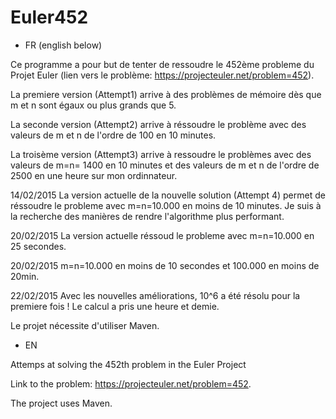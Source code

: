 # Euler452
* FR (english below)

Ce programme a pour but de tenter de ressoudre le 452ème probleme du Projet Euler (lien vers le problème: https://projecteuler.net/problem=452).

La premiere version (Attempt1) arrive à des problèmes de mémoire dès que m et n sont égaux ou plus grands que 5.

La seconde version (Attempt2) arrive à réssoudre le problème avec des valeurs de m et n de l'ordre de 100 en 10 minutes.

La troisème version (Attempt3) arrive à ressoudre le problèmes avec des valeurs de m=n= 1400 en 10 minutes et des valeurs de m et n de l'ordre de 2500 en une heure sur mon ordinnateur.

14/02/2015 La version actuelle de la nouvelle solution (Attempt 4) permet de réssoudre le probleme avec m=n=10.000 en moins de 10 minutes. Je suis à la recherche des manières de rendre l'algorithme plus performant.

20/02/2015 La version actuelle réssoud le probleme avec m=n=10.000 en 25 secondes.

20/02/2015 m=n=10.000 en moins de 10 secondes et 100.000 en moins de 20min. 

22/02/2015 Avec les nouvelles améliorations, 10^6 a été résolu pour la premiere fois ! Le calcul a pris une heure et demie.

Le projet nécessite d'utiliser Maven.

* EN

Attemps at solving the 452th problem in the Euler Project

Link to the problem: https://projecteuler.net/problem=452.

The project uses Maven.
